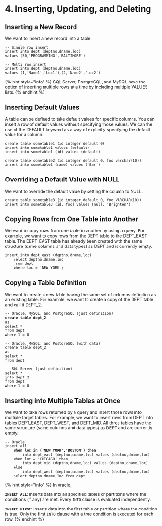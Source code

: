 # 4. Inserting, Updating, and Deleting

## Inserting a New Record

We want to insert a new record into a table.

```
-- Single row insert
insert into dept (deptno,dname,loc)
values (50,'PROGRAMMING','BALTIMORE')

-- Multi row insert
insert into dept (deptno,dname,loc)
values (1,'Name1','Loc1'),(2,'Name2','Loc2')
```

{% hint style="info" %}
SQL Server, PostgreSQL, and MySQL have the option of inserting multiple rows at a time by including multiple VALUES lists.
{% endhint %}

## Inserting Default Values

A table can be defined to take default values for specific columns. You can insert a row of default values without specifying those values. We can the use of the DEFAULT keyword as a way of explicitly specifying the default value for a column.

```
create table sometable1 (id integer default 0)
insert into sometable1 values (default)
insert into sometable1 (id) values (default)

create table sometable2 (id integer default 0, foo varchar(10))
insert into sometable2 (name) values ('Bar')
```

## Overriding a Default Value with NULL

We want to override the default value by setting the column to NULL.

```
create table sometable3 (id integer default 0, foo VARCHAR(10))
insert into sometable3 (id, foo) values (null, 'Brighten')
```

## Copying Rows from One Table into Another

We want to copy rows from one table to another by using a query. For example, we want to copy rows from the DEPT table to the DEPT\_EAST table. The DEPT\_EAST table has already been created with the same structure (same columns and data types) as DEPT and is currently empty.

```
insert into dept_east (deptno,dname,loc)
    select deptno,dname,loc
    from dept
    where loc = 'NEW YORK';
```

## Copying a Table Definition

We want to create a new table having the same set of columns definition as an existing table. For example, we want to create a copy of the DEPT table and call it DEPT\_2.

<pre><code>-- Oracle, MySQL, and PostgreSQL (just definition)
<strong>create table dept_2
</strong>as
select *
from dept
where 1 = 0

-- Oracle, MySQL, and PostgreSQL (with data)
create table dept_2
as
select *
from dept

-- SQL Server (just definition)
select *
into dept_2
from dept
where 1 = 0
</code></pre>

## Inserting into Multiple Tables at Once

We want to take rows returned by a query and insert those rows into multiple target tables. For example, we want to insert rows from DEPT into tables DEPT\_EAST, DEPT\_WEST, and DEPT\_MID. All three tables have the same structure (same columns and data types) as DEPT and are currently empty.

<pre><code>-- Oracle
insert all
<strong>    when loc in ('NEW YORK','BOSTON') then
</strong>        into dept_east (deptno,dname,loc) values (deptno,dname,loc)
    when loc = 'CHICAGO' then
        into dept_mid (deptno,dname,loc) values (deptno,dname,loc)
    else
        into dept_west (deptno,dname,loc) values (deptno,dname,loc)
    select deptno,dname,loc from dept
</code></pre>

{% hint style="info" %}
In oracle,

**`INSERT ALL`**: Inserts data into all specified tables or partitions where the conditions (if any) are met. Every `INTO` clause is evaluated independently.

**`INSERT FIRST`**: Inserts data into the first table or partition where the condition is true. Only the first `INTO` clause with a true condition is executed for each row.
{% endhint %}







